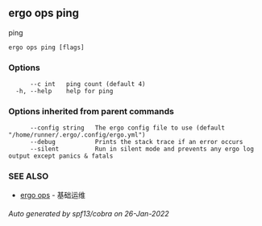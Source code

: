 ## ergo ops ping

ping

```
ergo ops ping [flags]
```

### Options

```
      --c int   ping count (default 4)
  -h, --help    help for ping
```

### Options inherited from parent commands

```
      --config string   The ergo config file to use (default "/home/runner/.ergo/.config/ergo.yml")
      --debug           Prints the stack trace if an error occurs
      --silent          Run in silent mode and prevents any ergo log output except panics & fatals
```

### SEE ALSO

* [ergo ops](ergo_ops.md)	 - 基础运维

###### Auto generated by spf13/cobra on 26-Jan-2022

